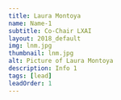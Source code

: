 ```yaml
---
title: Laura Montoya
name: Name-1
subtitle: Co-Chair LXAI 
layout: 2018_default
img: lnm.jpg
thumbnail: lnm.jpg
alt: Picture of Laura Montoya
description: Info 1
tags: [lead]
leadOrder: 1
---
```

